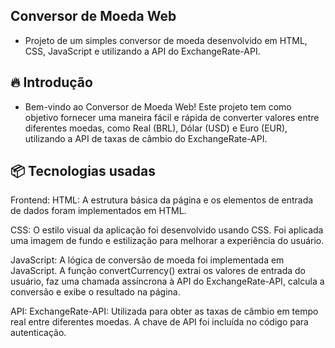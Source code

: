 ## Conversor de Moeda Web
* Projeto de um simples conversor de moeda desenvolvido em HTML, CSS, JavaScript e utilizando a API do ExchangeRate-API.

## 🔥 Introdução
* Bem-vindo ao Conversor de Moeda Web! Este projeto tem como objetivo fornecer uma maneira fácil e rápida de converter valores entre diferentes moedas, como Real (BRL), Dólar (USD) e Euro (EUR), utilizando a API de taxas de câmbio do ExchangeRate-API.

## 📦 Tecnologias usadas
Frontend:
HTML: A estrutura básica da página e os elementos de entrada de dados foram implementados em HTML.

CSS: O estilo visual da aplicação foi desenvolvido usando CSS. Foi aplicada uma imagem de fundo e estilização para melhorar a experiência do usuário.

JavaScript: A lógica de conversão de moeda foi implementada em JavaScript. A função convertCurrency() extrai os valores de entrada do usuário, faz uma chamada assíncrona à API do ExchangeRate-API, calcula a conversão e exibe o resultado na página.

API:
ExchangeRate-API: Utilizada para obter as taxas de câmbio em tempo real entre diferentes moedas. A chave de API foi incluída no código para autenticação.  

